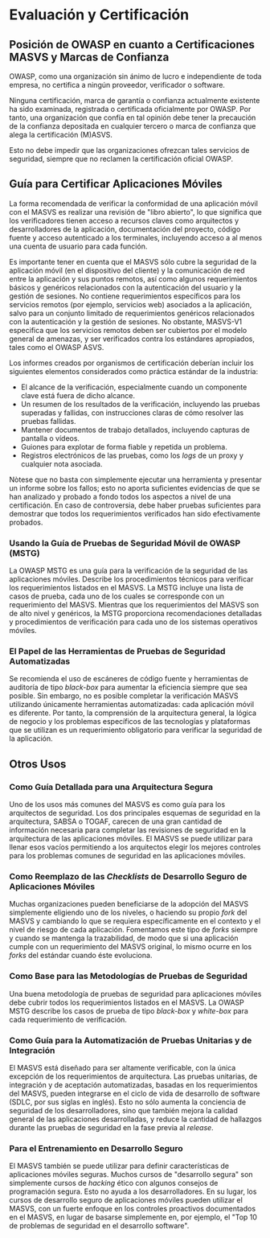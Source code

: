 # Evaluación y Certificación

## Posición de OWASP en cuanto a Certificaciones MASVS y Marcas de Confianza

OWASP, como una organización sin ánimo de lucro e independiente de toda empresa, no certifica a ningún proveedor, verificador o software.

Ninguna certificación, marca de garantía o confianza actualmente existente ha sido examinada, registrada o certificada oficialmente por OWASP.
Por tanto, una organización que confía en tal opinión debe tener la precaución de la confianza depositada en cualquier tercero o marca de confianza que alega la certificación (M)ASVS.

Esto no debe impedir que las organizaciones ofrezcan tales servicios de seguridad, siempre que no reclamen la certificación oficial OWASP.

## Guía para Certificar Aplicaciones Móviles

La forma recomendada de verificar la conformidad de una aplicación móvil con el MASVS es realizar una revisión de "libro abierto", lo que significa que los verificadores tienen acceso a recursos claves como arquitectos y desarrolladores de la aplicación, documentación del proyecto, código fuente y acceso autenticado a los terminales, incluyendo acceso a al menos una cuenta de usuario para cada función.

Es importante tener en cuenta que el MASVS sólo cubre la seguridad de la aplicación móvil (en el dispositivo del cliente) y la comunicación de red entre la aplicación y sus puntos remotos, así como algunos requerimientos básicos y genéricos relacionados con la autenticación del usuario y la gestión de sesiones. No contiene requerimientos específicos para los servicios remotos (por ejemplo, servicios web) asociados a la aplicación, salvo para un conjunto limitado de requerimientos genéricos relacionados con la autenticación y la gestión de sesiones. No obstante, MASVS-V1 especifica que los servicios remotos deben ser cubiertos por el modelo general de amenazas, y ser verificados contra los estándares apropiados, tales como el OWASP ASVS.

Los informes creados por organismos de certificación deberían incluir los siguientes elementos considerados como práctica estándar de la industria:

- El alcance de la verificación, especialmente cuando un componente clave está fuera de dicho alcance.
- Un resumen de los resultados de la verificación, incluyendo las pruebas superadas y fallidas, con instrucciones claras de cómo resolver las pruebas fallidas.
- Mantener documentos de trabajo detallados, incluyendo capturas de pantalla o vídeos.
- Guiones para explotar de forma fiable y repetida un problema.
- Registros electrónicos de las pruebas, como los _logs_ de un proxy y cualquier nota asociada.

Nòtese que no basta con simplemente ejecutar una herramienta y presentar un informe sobre los fallos; esto no aporta suficientes evidencias de que se han analizado y probado a fondo todos los aspectos a nivel de una certificación. En caso de controversia, debe haber pruebas suficientes para demostrar que todos los requerimientos verificados han sido efectivamente probados.

### Usando la Guía de Pruebas de Seguridad Móvil de OWASP (MSTG)

La OWASP MSTG es una guía para la verificación de la seguridad de las aplicaciones móviles. Describe los procedimientos técnicos para verificar los requerimientos listados en el MASVS. La MSTG incluye una lista de casos de prueba, cada uno de los cuales se corresponde con un requerimiento del MASVS. Mientras que los requerimientos del MASVS son de alto nivel y genéricos, la MSTG proporciona recomendaciones detalladas y procedimientos de verificación para cada uno de los sistemas operativos móviles.

<div style="page-break-after: always;">
</div>

### El Papel de las Herramientas de Pruebas de Seguridad Automatizadas

Se recomienda el uso de escáneres de código fuente y herramientas de auditoría de tipo _black-box_ para aumentar la eficiencia siempre que sea posible. Sin embargo, no es posible completar la verificación MASVS utilizando únicamente herramientas automatizadas: cada aplicación móvil es diferente. Por tanto, la comprensión de la arquitectura general, la lógica de negocio y los problemas específicos de las tecnologías y plataformas que se utilizan es un requerimiento obligatorio para verificar la seguridad de la aplicación.

## Otros Usos

### Como Guía Detallada para una Arquitectura Segura

Uno de los usos más comunes del MASVS es como guía para los arquitectos de seguridad. Los dos principales esquemas de seguridad en la arquitectura, SABSA o TOGAF, carecen de una gran cantidad de información necesaria para completar las revisiones de seguridad en la arquitectura de las aplicaciones móviles. El MASVS se puede utilizar para llenar esos vacíos permitiendo a los arquitectos elegir los mejores controles para los problemas comunes de seguridad en las aplicaciones móviles.

### Como Reemplazo de las _Checklists_ de Desarrollo Seguro de Aplicaciones Móviles

Muchas organizaciones pueden beneficiarse de la adopción del MASVS simplemente eligiendo uno de los niveles, o haciendo su propio _fork_ del MASVS y cambiando lo que se requiera específicamente en el contexto y el nivel de riesgo de cada aplicación. Fomentamos este tipo de _forks_ siempre y cuando se mantenga la trazabilidad, de modo que si una aplicación cumple con un requerimiento del MASVS original, lo mismo ocurre en los _forks_ del estándar cuando éste evoluciona.

### Como Base para las Metodologías de Pruebas de Seguridad

Una buena metodología de pruebas de seguridad para aplicaciones móviles debe cubrir todos los requerimientos listados en el MASVS. La OWASP MSTG describe los casos de prueba de tipo _black-box_ y _white-box_ para cada requerimiento de verificación.

### Como Guía para la Automatización de Pruebas Unitarias y de Integración

El MASVS está diseñado para ser altamente verificable, con la única excepción de los requerimientos de arquitectura. Las pruebas unitarias, de integración y de aceptación automatizadas, basadas en los requerimientos del MASVS, pueden integrarse en el ciclo de vida de desarrollo de software (SDLC, por sus siglas en inglés). Esto no sólo aumenta la conciencia de seguridad de los desarrolladores, sino que también mejora la calidad general de las aplicaciones desarrolladas, y reduce la cantidad de hallazgos durante las pruebas de seguridad en la fase previa al _release_.

### Para el Entrenamiento en Desarrollo Seguro

El MASVS también se puede utilizar para definir características de aplicaciones móviles seguras. Muchos cursos de "desarrollo segura" son simplemente cursos de _hacking_ ético con algunos consejos de programación segura. Esto no ayuda a los desarrolladores. En su lugar, los cursos de desarrollo seguro de aplicaciones móviles pueden utilizar el MASVS, con un fuerte enfoque en los controles proactivos documentados en el MASVS, en lugar de basarse simplemente en, por ejemplo, el "Top 10 de problemas de seguridad en el desarrollo software".
